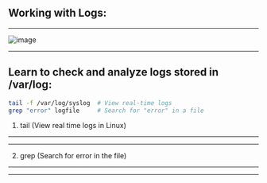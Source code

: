 ## Working with Logs:
---
![image](https://github.com/user-attachments/assets/caa1c595-2c9c-4add-8740-a10e46993908)

---
## Learn to check and analyze logs stored in /var/log:

```bash
tail -f /var/log/syslog  # View real-time logs
grep "error" logfile     # Search for "error" in a file
```

1) tail (View real time logs in Linux)
---

---
2) grep (Search for error in the file)
---

---
